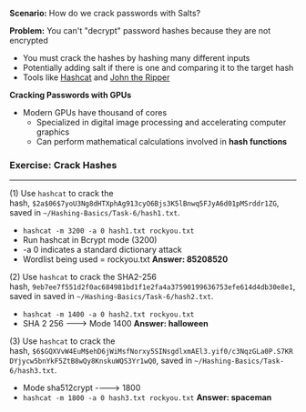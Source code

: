 
**Scenario:** How do we crack passwords with Salts?

**Problem:** You can't "decrypt" password hashes because they are not encrypted
- You must crack the hashes by hashing many different inputs
- Potentially adding salt if there is one and comparing it to the target hash
- Tools like [Hashcat](https://hashcat.net/hashcat/) and [John the Ripper](https://www.openwall.com/john/)


**Cracking Passwords with GPUs**
- Modern GPUs have thousand of cores
	- Specialized in digital image processing and accelerating computer graphics
	- Can perform mathematical calculations involved in **hash functions**



### **Exercise: Crack Hashes**
---------------
(1) Use `hashcat` to crack the hash, `$2a$06$7yoU3Ng8dHTXphAg913cyO6Bjs3K5lBnwq5FJyA6d01pMSrddr1ZG`, saved in `~/Hashing-Basics/Task-6/hash1.txt`.
- `hashcat -m 3200 -a 0 hash1.txt rockyou.txt`
- Run hashcat in Bcrypt mode (3200) 
- -a 0 indicates a standard dictionary attack
- Wordlist being used = rockyou.txt
**Answer: 85208520**



(2) Use `hashcat` to crack the SHA2-256 hash, `9eb7ee7f551d2f0ac684981bd1f1e2fa4a37590199636753efe614d4db30e8e1`, saved in saved in `~/Hashing-Basics/Task-6/hash2.txt`.
- `hashcat -m 1400 -a 0 hash2.txt rockyou.txt`
- SHA 2 256 ---> Mode 1400
**Answer: halloween**


(3) Use `hashcat` to crack the hash, `$6$GQXVvW4EuM$ehD6jWiMsfNorxy5SINsgdlxmAEl3.yif0/c3NqzGLa0P.S7KRDYjycw5bnYkF5ZtB8wQy8KnskuWQS3Yr1wQ0`, saved in `~/Hashing-Basics/Task-6/hash3.txt`.
- Mode sha512crypt ----> 1800
- `hashcat -m 1800 -a 0 hash3.txt rockyou.txt`
**Answer: spaceman**




